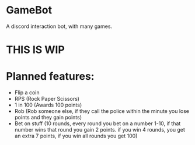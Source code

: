 # GameBot
A discord interaction bot, with many games.
# THIS IS WIP

# Planned features:
- Flip a coin
- RPS (Rock Paper Scissors)
- 1 in 100 (Awards 100 points)
- Rob (Rob someone else, if they call the police within the minute you lose points and they gain points)
- Bet on stuff (10 rounds, every round you bet on a number 1-10, if that number wins that round you gain 2 points. if you win 4 rounds, you get an extra 7 points, if you win all rounds you get 100)
